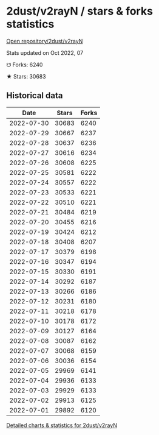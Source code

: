 # 2dust/v2rayN / stars & forks statistics

[Open repository/2dust/v2rayN](https://github.com/2dust/v2rayN)

Stats updated on Oct 2022, 07

☋ Forks: 6240

★ Stars: 30683

## Historical data
| Date | Stars | Forks |
|------|-------|-------|
| 2022-07-30 | 30683 | 6240 | 
| 2022-07-29 | 30667 | 6237 | 
| 2022-07-28 | 30637 | 6236 | 
| 2022-07-27 | 30616 | 6234 | 
| 2022-07-26 | 30608 | 6225 | 
| 2022-07-25 | 30581 | 6222 | 
| 2022-07-24 | 30557 | 6222 | 
| 2022-07-23 | 30533 | 6221 | 
| 2022-07-22 | 30510 | 6221 | 
| 2022-07-21 | 30484 | 6219 | 
| 2022-07-20 | 30455 | 6216 | 
| 2022-07-19 | 30424 | 6212 | 
| 2022-07-18 | 30408 | 6207 | 
| 2022-07-17 | 30379 | 6198 | 
| 2022-07-16 | 30347 | 6194 | 
| 2022-07-15 | 30330 | 6191 | 
| 2022-07-14 | 30292 | 6187 | 
| 2022-07-13 | 30266 | 6186 | 
| 2022-07-12 | 30231 | 6180 | 
| 2022-07-11 | 30218 | 6178 | 
| 2022-07-10 | 30178 | 6172 | 
| 2022-07-09 | 30127 | 6164 | 
| 2022-07-08 | 30087 | 6162 | 
| 2022-07-07 | 30068 | 6159 | 
| 2022-07-06 | 30036 | 6154 | 
| 2022-07-05 | 29969 | 6141 | 
| 2022-07-04 | 29936 | 6133 | 
| 2022-07-03 | 29929 | 6133 | 
| 2022-07-02 | 29913 | 6125 | 
| 2022-07-01 | 29892 | 6120 | 


[Detailed charts & statistics for 2dust/v2rayN](https://reviewgithub.com/rep/2dust/v2rayN)
